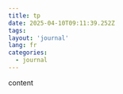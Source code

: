 ```yaml
---
title: tp
date: 2025-04-10T09:11:39.252Z
tags:
layout: 'journal'
lang: fr
categories: 
  - journal
---
```

content 